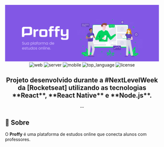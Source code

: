 <div align="center">

![Project Image](.github/proffy.png)
![web] ![server] ![mobile] ![top_language] ![license]

<h2>Projeto desenvolvido durante a #NextLevelWeek da [Rocketseat] utilizando as tecnologias **React**, **React Native** e **Node.js**.</h2>
--

</div>

## :bookmark: Sobre

O **Proffy** é uma plataforma de estudos online que conecta alunos com professores.
<!-- Links -->
[Rocketseat]: https://rocketseat.com.br/

<!-- Bagdes -->
[web]: https://img.shields.io/badge/web-React-63DAFA?style=flat-square
[server]: https://img.shields.io/badge/server-Node.js-brightgreen?style=flat-square
[mobile]: https://img.shields.io/badge/mobile-React%20Native-63DAFA?style=flat-square
[top_language]: https://img.shields.io/github/languages/top/iancmilan/proffy?style=flat-square
[license]: https://img.shields.io/github/license/iancmilan/proffy?style=flat-square